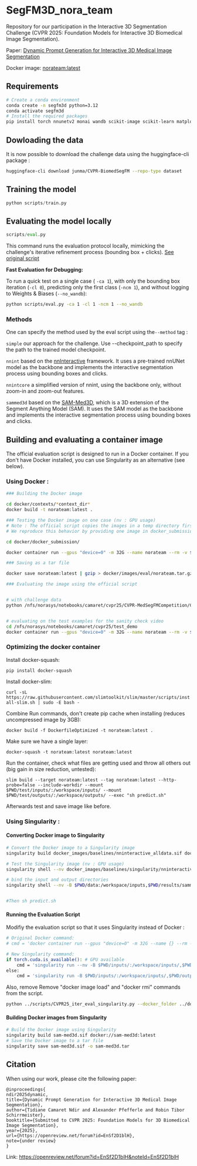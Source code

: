 # SegFM3D_nora_team

Repository for our participation in the Interactive 3D Segmentation Challenge (CVPR 2025: Foundation Models for Interactive 3D Biomedical Image Segmentation).

Paper: [Dynamic Prompt Generation for Interactive 3D Medical Image Segmentation](https://openreview.net/forum?id=EnSf2D1blH&noteId=EnSf2D1blH)

Docker image: [norateam:latest](https://drive.google.com/file/d/1c9DaMTI6G61AbQ7JExGebOwCO4oSJ8fK/view)

## Requirements
```bash
# Create a conda environment
conda create -n segfm3d python=3.12
conda activate segfm3d
# Install the required packages
pip install torch nnunetv2 monai wandb scikit-image scikit-learn matplotlib opencv-python tqdm
```

## Dowloading the data
It is now possible to download the challenge data using the huggingface-cli package :

```bash
huggingface-cli download junma/CVPR-BiomedSegFM --repo-type dataset
```

## Training the model

```python
python scripts/train.py
```

## Evaluating the model locally

```python
scripts/eval.py 
```
This command runs the evaluation protocol locally, mimicking the challenge's iterative refinement process (bounding box + clicks). [See original script](https://github.com/JunMa11/CVPR-MedSegFMCompetition/blob/main/CVPR25_iter_eval.py)

**Fast Evaluation for Debugging:**

To run a quick test on a single case ( `-ca 1`), with only the bounding box iteration (`-cl 0`), predicting only the first class (`-ncm 1`), and without logging to Weights & Biases (`--no_wandb`):

```bash
python scripts/eval.py -ca 1 -cl 1 -ncm 1 --no_wandb
```



### Methods  

One can specify the method used by the eval script using the```--method``` tag :

```simple```
our approach for the challenge. Use --checkpoint_path to specify the path to the trained model checkpoint. 

```nnint```
based on the [nnInteractive](https://github.com/MIC-DKFZ/nnInteractive) framework. It uses a pre-trained nnUNet model as the backbone and implements the interactive segmentation process using bounding boxes and clicks.

```nnintcore```
a simplified version of nnint, using the backbone only, without zoom-in and zoom-out features.

```sammed3d```
based on the [SAM-Med3D](https://github.com/uni-medical/SAM-Med3D), which is a 3D extension of the Segment Anything Model (SAM). It uses the SAM model as the backbone and implements the interactive segmentation process using bounding boxes and clicks.

## Building and evaluating a container image

The official evaluation script is designed to run in a Docker container. If you don't have Docker installed, you can use Singularity as an alternative (see below).

### Using Docker : 

```bash
### Building the Docker image

cd docker/contexts/*context_dir*
docker build -t norateam:latest .

### Testing the Docker image on one case (nv : GPU usage)
# Note : The official script copies the images in a temp directory first. 
# We reproduce this behavior by providing one image in docker_submission/test/inputs/ 

cd docker/docker_submission/ 

docker container run --gpus "device=0" -m 32G --name norateam --rm -v $PWD/test/inputs/:/workspace/inputs/ -v $PWD/test/outputs/:/workspace/outputs/ norateam:latest /bin/bash -c "sh predict.sh"  

### Saving as a tar file

docker save norateam:latest | gzip > docker/images/eval/norateam.tar.gz

### Evaluating the image using the official script 


# with challenge data
python /nfs/norasys/notebooks/camaret/cvpr25/CVPR-MedSegFMCompetition/CVPR25_iter_eval.py --docker_folder /nfs/norasys/notebooks/camaret/segfm3d_nora_team/docker/images/eval --test_img_path /nfs/norasys/notebooks/camaret/cvpr25/data/3D_val_npz --save_path /nfs/norasys/notebooks/camaret/segfm3d_nora_team/docker/submission/data/outputs --validation_gts_path /nfs/norasys/notebooks/camaret/cvpr25/data/3D_val_gt/3D_val_gt_interactive --verbose


# evaluating on the test examples for the sanity check video
cd /nfs/norasys/notebooks/camaret/cvpr25/test_demo
docker container run --gpus "device=0" -m 32G --name norateam --rm -v $PWD/imgs/:/workspace/inputs/ -v $PWD/outputs/:/workspace/outputs/ norateam:latest /bin/bash -c "sh predict.sh"
```

### Optimizing the docker container
Install docker-squash:

`pip install docker-squash`

Install docker-slim:

`curl -sL https://raw.githubusercontent.com/slimtoolkit/slim/master/scripts/install-slim.sh | sudo -E bash -`

Combine Run commands, don't create pip cache when installing (reduces uncompressed image by 3GB):

`docker build -f DockerfileOptimized -t norateam:latest .`

Make sure we have a single layer:

`docker-squash -t norateam:latest norateam:latest`

Run the container, check what files are getting used and throw all others out (big gain in size reduction, untested):

`slim build --target norateam:latest --tag norateam:latest --http-probe=false --include-workdir --mount $PWD/test/inputs/:/workspace/inputs/ --mount $PWD/test/outputs/:/workspace/outputs/ --exec "sh predict.sh"`

Afterwards test and save image like before.

### Using Singularity : 
#### Converting Docker image to Singularity

```bash
# Convert the Docker image to a Singularity image
singularity build docker_images/baselines/nninteractive_alldata.sif docker-archive://docker_images/baselines/nninteractive_alldata.tar

# Test the Singularity image (nv : GPU usage)
singularity shell --nv docker_images/baselines/singularity/nninteractive_alldata.sif

# bind the input and output directories
singularity shell --nv -B $PWD/data:/workspace/inputs,$PWD/results/sammed3d:/workspace/outputs  docker_images/baselines/singularity/nninteractive_alldata.sif 


#Then sh predict.sh
```

#### Running the Evaluation Script
Modifiy the evaluation script so that it uses Singularity instead of Docker :
```bash
# Original Docker command:
# cmd = 'docker container run --gpus "device=0" -m 32G --name {} --rm -v $PWD/inputs/:/workspace/inputs/ -v $PWD/outputs/:/workspace/outputs/ {}:latest /bin/bash -c "sh predict.sh" '.format(teamname, teamname)

# New Singularity command:
if torch.cuda.is_available(): # GPU available
    cmd = 'singularity run --nv -B $PWD/inputs/:/workspace/inputs/,$PWD/outputs/:/workspace/outputs/ {}.sif /bin/bash -c "sh predict.sh"'.format(teamname)
else:
    cmd = 'singularity run -B $PWD/inputs/:/workspace/inputs/,$PWD/outputs/:/workspace/outputs/ {}.sif /bin/bash -c "sh predict.sh"'.format(teamname)
```
Also, remove Remove "docker image load" and "docker rmi" commands from the script.

```bash
python ../scripts/CVPR25_iter_eval_singularity.py --docker_folder ../docker_images/baselines/singularity --test_img_path ../data/3D_val_npz --save_path ../results/nnint_alldata_baseline --validation_gts_path ../data/3D_val_gt_interactive_seg --verbose
```

#### Building Docker images from Singularity


```bash
# Build the Docker image using Singularity
singularity build sam-med3d.sif docker://sam-med3d:latest
# Save the Docker image to a tar file
singularity save sam-med3d.sif -o sam-med3d.tar
```


## Citation
When using our work, please cite the following paper:
```
@inproceedings{
ndir2025dynamic,
title={Dynamic Prompt Generation for Interactive 3D Medical Image Segmentation},
author={Tidiane Camaret Ndir and Alexander Pfefferle and Robin Tibor Schirrmeister},
booktitle={Submitted to CVPR 2025: Foundation Models for 3D Biomedical Image Segmentation},
year={2025},
url={https://openreview.net/forum?id=EnSf2D1blH},
note={under review}
}
```
Link: https://openreview.net/forum?id=EnSf2D1blH&noteId=EnSf2D1blH
